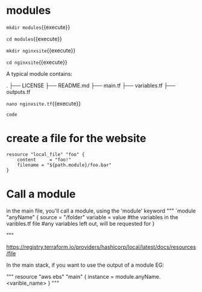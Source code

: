 # modules

`mkdir modules`{{execute}}

`cd modules`{{execute}}

`mkdir nginxsite`{{execute}}

`cd nginxsite`{{execute}}

A typical module contains:

.
├── LICENSE
├── README.md
├── main.tf
├── variables.tf
├── outputs.tf

`nano nginxsite.tf`{{execute}}

```
code
```

# create a file for the website


```
resource "local_file" "foo" {
    content     = "foo!"
    filename = "${path.module}/foo.bar"
}
```

# Call a module

in the main file, you'll call a module, using the 'module' keyword
"""
`module "anyName" {
    source = "<path>/folder"
    variable = value #the variables in the varibles.tf file
    #any variables left out, will be requested for
}

"""

https://registry.terraform.io/providers/hashicorp/local/latest/docs/resources/file


In the main stack, if you want to use the output of a module
EG:


"""
resource "aws ebs" "main" {
    instance = module.anyName.<varible_name>
}
"""